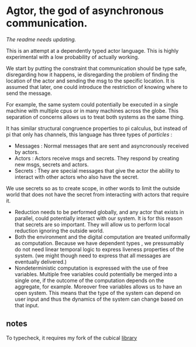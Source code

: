 # Agtor, the god of asynchronous communication.

*The readme needs updating.*

This is an attempt at a dependently typed actor language. This is highly experimental with a low probability of actually working.

We start by putting the constraint that communication should be type safe, disregarding how it happens, ie disregarding the problem
of finding the location of the actor and sending the msg to the specific location. It is assumed that later, one could introduce the restriction of knowing where to send the message.

For example, the same system could potentially be executed in a single machine with multiple cpus or in many machines across the globe. This separation of concerns allows us to treat both systems as the same thing.

It has similar structural congruence properties to pi calculus, but instead of pi that only has channels,
this language has three types of *particles* :
- Messages : Normal messages that are sent and asyncronously received by actors.
- Actors   : Actors receive msgs and secrets. They respond by creating new msgs, secrets and actors.
- Secrets  : They are special messages that give the actor the ability to interact with other actors who also have the secret.

We use secrets so as to create scope, in other words to limit the outside world that does not have the secret from interacting with actors that require it.

- Reduction needs to be performed globally, and any actor that exists in parallel, could potentially interact with our system. It is for this reason that secrets are so important. They will allow
us to perform local reduction ignoring the outside world.
- Both the environment and the digital computation are treated uniformally as computation. Because we have dependent types , we pressumably do not need linear temporal logic to express liveness properties of the system.
(we might though need to express that all messages are eventually delivered.)
- Nondeterministic computation is expressed with the use of free variables. Multiple free variables could potentially be merged into a single one, if the outcome of the computation depends on the aggregate, for example.
Moreover free variables allows us to have an open system. This means that the type of the system can depend on user input and thus the dynamics of the system can change based on that input.


## notes

To typecheck, it requires my fork of the cubical [library](https://github.com/xekoukou/cubical/tree/myCubical)
